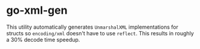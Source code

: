 # go-xml-gen

This utility automatically generates `UnmarshalXML` implementations for structs so `encoding/xml` doesn't have to use `reflect`. This results in roughly a 30% decode time speedup.
